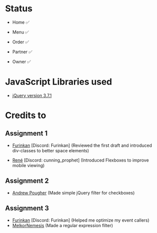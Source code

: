 
# Status

* Home ✅

* Menu ✅

* Order ✅

* Partner ✅

* Owner ✅



# JavaScript Libraries used

* [jQuery version 3.7.1](https://jquery.com/)



# Credits to

## Assignment 1

* [Furinkan](https://discordapp.com/users/351737307293941770) [Discord: Furinkan] (Reviewed the first draft and introduced div-classes to better space elements)

* [René](https://discordapp.com/users/276642068892352513) [Discord: cunning_prophet] (Introduced Flexboxes to improve mobile viewing)

## Assignment 2

* [Andrew Pougher](https://jsfiddle.net/apougher/4ch51z2z/) (Made simple jQuery filter for checkboxes)

## Assignment 3
* [Furinkan](https://discordapp.com/users/351737307293941770) [Discord: Furinkan] (Helped me optimize my event callers)
* [MelkorNemesis](https://melkornemesis.medium.com/prevent-unwanted-characters-in-input-f2967132decb) (Made a regular expression filter)
